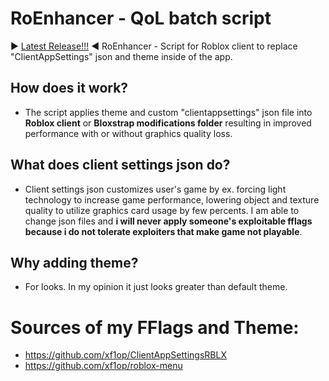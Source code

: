 # RoEnhancer - QoL batch script
▶️ [Latest Release!!!](https://github.com/xf1op/RoEnhancer/releases/latest/) ◀️
RoEnhancer - Script for Roblox client to replace "ClientAppSettings" json and theme inside of the app.
## How does it work?
- The script applies theme and custom "clientappsettings" json file into **Roblox client** or **Bloxstrap modifications folder** resulting in improved performance with or without graphics quality loss.
## What does client settings json do?
- Client settings json customizes user's game by ex. forcing light technology to increase game performance, lowering object and texture quality to utilize graphics card usage by few percents. I am able to change json files and **i will never apply someone's exploitable fflags because i do not tolerate exploiters that make game not playable**.
## Why adding theme?
- For looks. In my opinion it just looks greater than default theme.

# Sources of my FFlags and Theme:
- https://github.com/xf1op/ClientAppSettingsRBLX
- https://github.com/xf1op/roblox-menu
